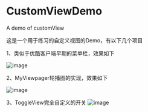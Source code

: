 # CustomViewDemo
A demo of customView

这是一个用于练习的自定义视图的Demo，有以下几个项目

1、类似于优酷客户端早期的菜单栏，效果如下

![image](https://github.com/liaozhoubei/CustomViewDemo/blob/master/image/youkumenu.gif)


2、MyViewpager轮播图的实现，效果如下

![image](https://github.com/liaozhoubei/CustomViewDemo/blob/master/image/myviewpager.gif)

3、ToggleView完全自定义的开关
![image](https://github.com/liaozhoubei/CustomViewDemo/blob/master/image/toggleview.gif)

